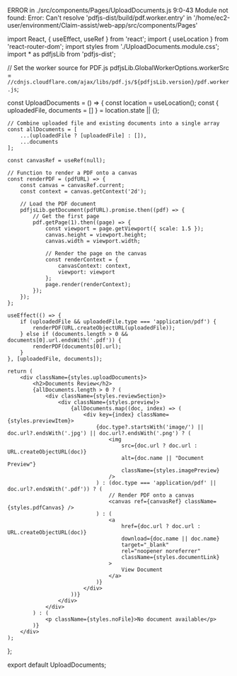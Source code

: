 ERROR in ./src/components/Pages/UploadDocuments.js 9:0-43
Module not found: Error: Can't resolve 'pdfjs-dist/build/pdf.worker.entry' in '/home/ec2-user/environment/Claim-assist/web-app/src/components/Pages'

import React, { useEffect, useRef } from 'react';
import { useLocation } from 'react-router-dom';
import styles from './UploadDocuments.module.css';
import * as pdfjsLib from 'pdfjs-dist';

// Set the worker source for PDF.js
pdfjsLib.GlobalWorkerOptions.workerSrc = `//cdnjs.cloudflare.com/ajax/libs/pdf.js/${pdfjsLib.version}/pdf.worker.js`;

const UploadDocuments = () => {
    const location = useLocation();
    const { uploadedFile, documents = [] } = location.state || {};

    // Combine uploaded file and existing documents into a single array
    const allDocuments = [
        ...(uploadedFile ? [uploadedFile] : []),
        ...documents
    ];

    const canvasRef = useRef(null);

    // Function to render a PDF onto a canvas
    const renderPDF = (pdfURL) => {
        const canvas = canvasRef.current;
        const context = canvas.getContext('2d');

        // Load the PDF document
        pdfjsLib.getDocument(pdfURL).promise.then((pdf) => {
            // Get the first page
            pdf.getPage(1).then((page) => {
                const viewport = page.getViewport({ scale: 1.5 });
                canvas.height = viewport.height;
                canvas.width = viewport.width;

                // Render the page on the canvas
                const renderContext = {
                    canvasContext: context,
                    viewport: viewport
                };
                page.render(renderContext);
            });
        });
    };

    useEffect(() => {
        if (uploadedFile && uploadedFile.type === 'application/pdf') {
            renderPDF(URL.createObjectURL(uploadedFile));
        } else if (documents.length > 0 && documents[0].url.endsWith('.pdf')) {
            renderPDF(documents[0].url);
        }
    }, [uploadedFile, documents]);

    return (
        <div className={styles.uploadDocuments}>
            <h2>Documents Review</h2>
            {allDocuments.length > 0 ? (
                <div className={styles.reviewSection}>
                    <div className={styles.preview}>
                        {allDocuments.map((doc, index) => (
                            <div key={index} className={styles.previewItem}>
                                {doc.type?.startsWith('image/') || doc.url?.endsWith('.jpg') || doc.url?.endsWith('.png') ? (
                                    <img
                                        src={doc.url ? doc.url : URL.createObjectURL(doc)}
                                        alt={doc.name || "Document Preview"}
                                        className={styles.imagePreview}
                                    />
                                ) : (doc.type === 'application/pdf' || doc.url?.endsWith('.pdf')) ? (
                                    // Render PDF onto a canvas
                                    <canvas ref={canvasRef} className={styles.pdfCanvas} />
                                ) : (
                                    <a
                                        href={doc.url ? doc.url : URL.createObjectURL(doc)}
                                        download={doc.name || doc.name}
                                        target="_blank"
                                        rel="noopener noreferrer"
                                        className={styles.documentLink}
                                    >
                                        View Document
                                    </a>
                                )}
                            </div>
                        ))}
                    </div>
                </div>
            ) : (
                <p className={styles.noFile}>No document available</p>
            )}
        </div>
    );
};

export default UploadDocuments;
